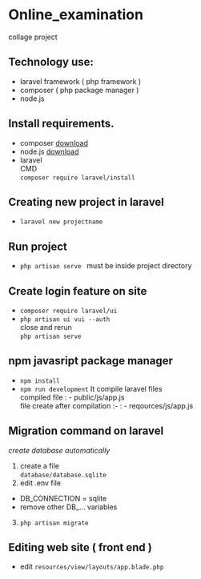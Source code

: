 # Online_examination
collage project
## Technology use:
* laravel framework ( php framework )
* composer ( php package manager )
* node.js

## Install requirements.

* composer
[download](https://getcomposer.org/download/)
* node.js
[download](https://nodejs.org/en/download/)
* laravel  <br/>
   CMD <br/>
   ```composer require laravel/install ```
## Creating new project in laravel
* ``` laravel new projectname ``` 

## Run project
* ```php artisan serve ``` must be inside project directory

## Create login feature on site
* ```composer require laravel/ui ``` 
* ```php artisan ui vui --auth ```  <br/>
close and rerun <br/>
```php artisan serve ``` 

## npm javasript package manager
* ``` npm install ```
* ``` npm run development ``` It compile laravel files <br/>
compiled file : - public/js/app.js <br/>
file create after compilation :-  : - reqources/js/app.js <br/>

## **Migration** command on laravel
_create database automatically_
1. create a file </br>
   ```database/database.sqlite``` 
2. edit .env file
* DB_CONNECTION = sqlite
* remove other DB_... variables
3. ``` php artisan migrate ```

## Editing web site ( front end )
* edit ``` resources/view/layouts/app.blade.php ```




